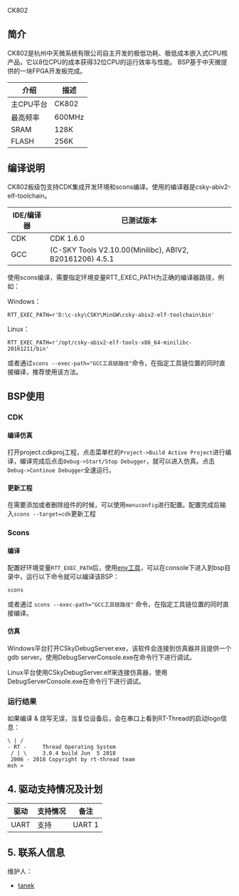 CK802

## 简介

CK802是杭州中天微系统有限公司自主开发的极低功耗、极低成本嵌入式CPU核产品，它以8位CPU的成本获得32位CPU的运行效率与性能。 BSP基于中天微提供的一块FPGA开发板完成。

| 介绍 | 描述 |
| ---- | ---- |
| 主CPU平台 | CK802 |
| 最高频率 | 600MHz |
| SRAM | 128K |
| FLASH | 256K |

## 编译说明

CK802板级包支持CDK集成开发环境和scons编译。使用的编译器是csky-abiv2-elf-toolchain。

| IDE/编译器 | 已测试版本 |
| ---------- | --------- |
| CDK | CDK 1.6.0 |
| GCC | (C-SKY Tools V2.10.00(Minilibc), ABIV2, B20161206) 4.5.1 |

使用scons编译，需要指定环境变量RTT_EXEC_PATH为正确的编译器路径，例如：

Windows：

```shell
RTT_EXEC_PATH=r'D:\c-sky\CSKY\MinGW\csky-abiv2-elf-toolchain\bin'
```

Linux：

```shell
RTT_EXEC_PATH=r'/opt/csky-abiv2-elf-tools-x86_64-minilibc-20161211/bin'
```

或者通过`scons --exec-path="GCC工具链路径"`命令，在指定工具链位置的同时直接编译，推荐使用该方法。

## BSP使用

### CDK
#### 编译仿真
打开project.cdkproj工程，点击菜单栏的`Project->Build Active Project`进行编译，编译完成后点击`Debug->Start/Stop Debugger`，就可以进入仿真。点击`Debug->Continue Debugger`全速运行。
#### 更新工程
在需要添加或者删除组件的时候，可以使用`menuconfig`进行配置。配置完成后输入`scons --target=cdk`更新工程
### Scons

#### 编译

配置好环境变量`RTT_EXEC_PATH`后，使用[env工具](https://www.rt-thread.org/download.html#download-rt-thread-env-tool)，可以在console下进入到bsp目录中，运行以下命令就可以编译该BSP：

```
scons
```

或者通过 `scons --exec-path="GCC工具链路径"` 命令，在指定工具链位置的同时直接编译。

#### 仿真

Windows平台打开CSkyDebugServer.exe，该软件会连接到仿真器并且提供一个gdb server。使用DebugServerConsole.exe在命令行下进行调试。

Linux平台使用CSkyDebugServer.elf来连接仿真器，使用DebugServerConsole.exe在命令行下进行调试。

### 运行结果

如果编译 & 烧写无误，当复位设备后，会在串口上看到RT-Thread的启动logo信息：

```
\ | /
- RT -     Thread Operating System
 / | \     3.0.4 build Jun  5 2018
 2006 - 2018 Copyright by rt-thread team
msh >
```

## 4. 驱动支持情况及计划

| 驱动 | 支持情况  | 备注 |
| ------ | ----  | ------ |
| UART | 支持 | UART 1 |


## 5. 联系人信息

维护人：

- [tanek](https://github.com/liangyongxiang)
